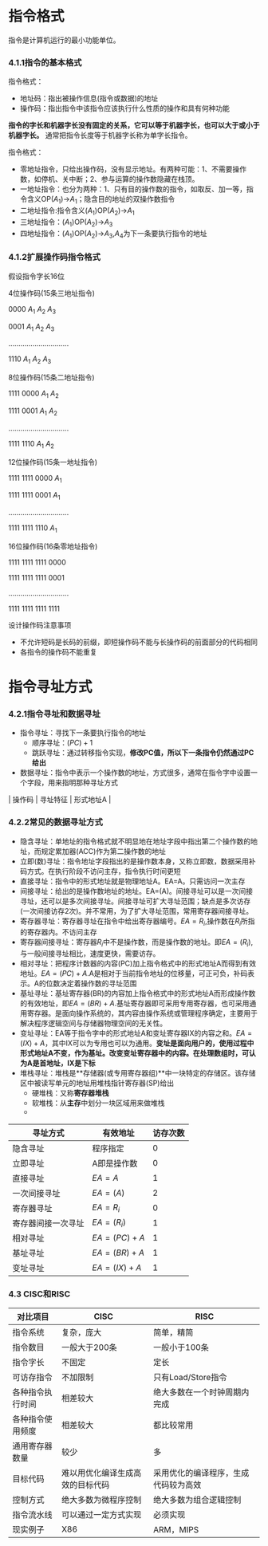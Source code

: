 # 指令格式

指令是计算机运行的最小功能单位。

### 4.1.1指令的基本格式

指令格式：

- 地址码：指出被操作信息(指令或数据)的地址
- 操作码：指出指令中该指令应该执行什么性质的操作和具有何种功能

**指令的字长和机器字长没有固定的关系，它可以等于机器字长，也可以大于或小于机器字长。** 通常把指令长度等于机器字长称为单字长指令。

指令格式：

- 零地址指令，只给出操作码，没有显示地址。有两种可能：1、不需要操作数，如停机、关中断；2、参与运算的操作数隐藏在栈顶。
- 一地址指令：也分为两种：1、只有目的操作数的指令，如取反、加一等，指令含义OP($A_1$)->$A_1$；隐含目的地址的双操作数指令
- 二地址指令:指令含义($A_1$)OP($A_2$)->$A_1$
- 三地址指令：($A_1$)OP($A_2$)->$A_3$
- 四地址指令：($A_1$)OP($A_2$)->$A_3$,$A_4$为下一条要执行指令的地址

### 4.1.2扩展操作码指令格式

假设指令字长16位

4位操作码(15条三地址指令)

0000  $A_1$  $A_2$  $A_3$

0001  $A_1$  $A_2$  $A_3$

…………………………

1110  $A_1$  $A_2$  $A_3$

8位操作码(15条二地址指令)

1111  0000  $A_1$  $A_2$

1111  0001  $A_1$  $A_2$

…………………………

1111  1110  $A_1$  $A_2$

12位操作码(15条一地址指令)

1111  1111  0000  $A_1$

1111  1111  0001  $A_1$

…………………………

1111  1111  1110  $A_1$

16位操作码(16条零地址指令)

1111  1111  1111  0000

1111  1111  1111  0001

…………………………

1111  1111  1111  1111

设计操作码注意事项

- 不允许短码是长码的前缀，即短操作码不能与长操作码的前面部分的代码相同
- 各指令的操作码不能重复

# 指令寻址方式

### 4.2.1指令寻址和数据寻址

- 指令寻址：寻找下一条要执行指令的地址
    - 顺序寻址：$(PC)+1$
    - 跳跃寻址：通过转移指令实现，**修改PC值，所以下一条指令仍然通过PC给出**
- 数据寻址：指令中表示一个操作数的地址，方式很多，通常在指令字中设置一个字段，用来指明那种寻址方式

| 操作码 | 寻址特征 | 形式地址A |

### 4.2.2常见的数据寻址方式

- 隐含寻址：单地址的指令格式就不明显地在地址字段中指出第二个操作数的地址，而规定累加器(ACC)作为第二操作数的地址
- 立即(数)寻址：指令地址字段指出的是操作数本身，又称立即数，数据采用补码方式。在执行阶段不访问主存，指令执行时间更短
- 直接寻址：指令中的形式地址就是物理地址A。EA=A。只需访问一次主存
- 间接寻址：给出的是操作数地址的地址。EA=(A)。间接寻址可以是一次间接寻址，还可以是多次间接寻址。间接寻址可扩大寻址范围；缺点是多次访存(一次间接访存2次)。并不常用，为了扩大寻址范围，常用寄存器间接寻址。
- 寄存器寻址：寄存器寻址在指令中给出寄存器编号。$EA=R_i$,操作数在$R_i$所指的寄存器内。不访问主存
- 寄存器间接寻址：寄存器$R_i$中不是操作数，而是操作数的地址。即$EA=(R_i)$,与一般间接寻址相比，速度更快，需要访存。
- 相对寻址：把程序计数器的内容(PC)加上指令格式中的形式地址A而得到有效地址。$EA=(PC)+A$.A是相对于当前指令地址的位移量，可正可负，补码表示。A的位数决定着操作数的寻址范围
- 基址寻址：基址寄存器(BR)的内容加上指令格式中的形式地址A而形成操作数的有效地址，即$EA=(BR)+A$.基址寄存器即可采用专用寄存器，也可采用通用寄存器。是面向操作系统的，其内容由操作系统或管理程序确定，主要用于解决程序逻辑空间与存储器物理空间的无关性。
- 变址寻址：EA等于指令字中的形式地址A和变址寄存器IX的内容之和。$EA=(IX)+A$，其中IX可以为专用也可以为通用。**变址是面向用户的，使用过程中形式地址A不变，作为基址。改变变址寄存器中的内容。在处理数组时，可认为A是首地址，IX是下标**
- 堆栈寻址：堆栈是**存储器(或专用寄存器组)**中一块特定的存储区。该存储区中被读写单元的地址用堆栈指针寄存器(SP)给出
  - 硬堆栈：又称**寄存器堆栈**
  - 软堆栈：从**主存**中划分一块区域用来做堆栈
  - 
|寻址方式|有效地址|访存次数|
|-----|-----|-----|
|隐含寻址|程序指定|0|
|立即寻址|A即是操作数|0|
|直接寻址|$EA=A$|1|
|一次间接寻址|$EA=(A)$|2|
|寄存器寻址|$EA=R_i$|0|
|寄存器间接一次寻址|$EA=(R_i)$|1|
|相对寻址|$EA=(PC)+A$|1|
|基址寻址|$EA=(BR)+A$|1|
|变址寻址|$EA=(IX)+A$|1|

### 4.3 CISC和RISC
|对比项目|CISC|RISC|
|-----|-----|-----|
|指令系统|复杂，庞大|简单，精简|
|指令数目|一般大于200条|一般小于100条|
|指令字长|不固定|定长|
|可访存指令|不加限制|只有Load/Store指令|
|各种指令执行时间|相差较大|绝大多数在一个时钟周期内完成|
|各种指令使用频度|相差较大|都比较常用|
|通用寄存器数量|较少|多|
|目标代码|难以用优化编译生成高效的目标代码|采用优化的编译程序，生成代码较为高效|
|控制方式|绝大多数为微程序控制|绝大多数为组合逻辑控制|
|指令流水线|可以通过一定方式实现|必须实现|
|现实例子|X86|ARM，MIPS|